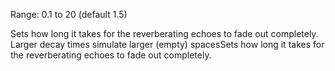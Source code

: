 Range: 0.1 to 20 (default 1.5)

Sets how long it takes for the reverberating echoes to fade out completely. Larger decay times simulate larger (empty) spacesSets how long it takes for the reverberating echoes to fade out completely.